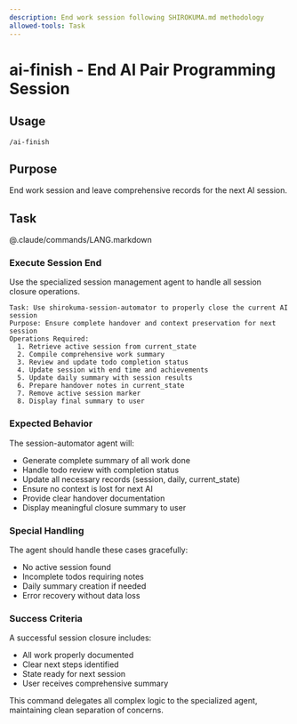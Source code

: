 ```yaml
---
description: End work session following SHIROKUMA.md methodology
allowed-tools: Task
---
```


# ai-finish - End AI Pair Programming Session

## Usage
```
/ai-finish
```

## Purpose
End work session and leave comprehensive records for the next AI session.

## Task

@.claude/commands/LANG.markdown

### Execute Session End

Use the specialized session management agent to handle all session closure operations.

```
Task: Use shirokuma-session-automator to properly close the current AI session
Purpose: Ensure complete handover and context preservation for next session
Operations Required:
  1. Retrieve active session from current_state
  2. Compile comprehensive work summary
  3. Review and update todo completion status
  4. Update session with end time and achievements
  5. Update daily summary with session results
  6. Prepare handover notes in current_state
  7. Remove active session marker
  8. Display final summary to user
```

### Expected Behavior

The session-automator agent will:
- Generate complete summary of all work done
- Handle todo review with completion status
- Update all necessary records (session, daily, current_state)
- Ensure no context is lost for next AI
- Provide clear handover documentation
- Display meaningful closure summary to user

### Special Handling

The agent should handle these cases gracefully:
- No active session found
- Incomplete todos requiring notes
- Daily summary creation if needed
- Error recovery without data loss

### Success Criteria

A successful session closure includes:
- All work properly documented
- Clear next steps identified
- State ready for next session
- User receives comprehensive summary

This command delegates all complex logic to the specialized agent, maintaining clean separation of concerns.